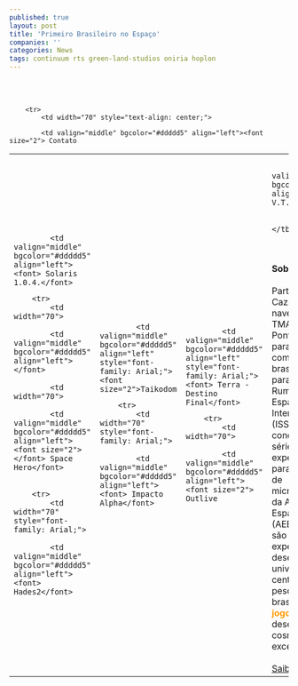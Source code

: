```yaml
---
published: true
layout: post
title: 'Primeiro Brasileiro no Espaço'
companies: ''
categories: News
tags: continuum rts green-land-studios oniria hoplon
---
```



<br /><br />
 

<table width="416" cellspacing="2" cellpadding="1" border="0" style="text-align: left; margin-left: auto; margin-right: auto;">
    
        <tr>
            <td width="70" style="text-align: center;">

            <td valign="middle" bgcolor="#ddddd5" align="left"><font size="2"> Contato
</font>
            <td width="70">

            <td valign="middle" bgcolor="#ddddd5" align="left"><font> Solaris 1.0.4.</font>
</font>
        
        <tr>
            <td width="70">

            <td valign="middle" bgcolor="#ddddd5" align="left"></font>

            <td width="70">

            <td valign="middle" bgcolor="#ddddd5" align="left"><font size="2"> </font> Space Hero</font>

        
        <tr>
            <td width="70" style="font-family: Arial;">

            <td valign="middle" bgcolor="#ddddd5" align="left"><font> Hades2</font>
</font>
            <td width="70" style="font-family: Arial;">

            <td valign="middle" bgcolor="#ddddd5" align="left" style="font-family: Arial;"><font size="2">Taikodom
</font>
        
        <tr>
            <td width="70" style="font-family: Arial;">

            <td valign="middle" bgcolor="#ddddd5" align="left"><font> Impacto Alpha</font>
</font>
            <td width="70" style="font-family: Arial;">

            <td valign="middle" bgcolor="#ddddd5" align="left" style="font-family: Arial;"><font> Terra - Destino Final</font>
</font>
        
        <tr>
            <td width="70">

            <td valign="middle" bgcolor="#ddddd5" align="left"><font size="2"> Outlive
</font>
            <td width="70">

            <td valign="middle" bgcolor="#ddddd5" align="left"> V.T.O.L.</font>
               
        
    </tbody>

 <br />

<br />
<span style="font-weight: bold;">Sobre a Missão</span><br /><br />Partindo do Cazaquistão, na nave russa Soyuz TMA-8, Marcos  Pontes entrará para a história como o primeiro brasileiro a viajar para o  espaço. Rumo a Estação Espacial Internacional (ISS), Pontes conduzira uma  série experimentos para o programa de microgravidade da Agência  Espacial Brasileira (AEB). Ao todos são 8 experimentos desenvolvidos  por universidades e centros de pesquisas brasileiros. O <span style="font-weight: bold; color: rgb(255, 153, 0);">jogosdaqui </span>deseja  ao nosso cosmonauta, uma excelente viagem.<br /><br /><a href="http://www.marcospontes.net">Saiba mais...</a>

